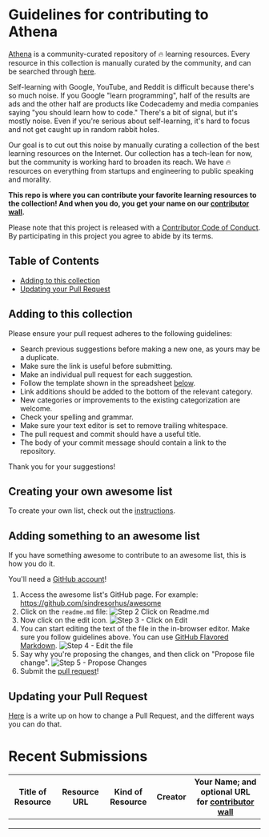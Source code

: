 # Guidelines for contributing to Athena
[Athena](https://www.athena.cool) is a community-curated repository of 🔥 learning resources. Every resource in this collection is manually curated by the community, and can be searched through [here](https://www.athena.cool).

Self-learning with Google, YouTube, and Reddit is difficult because there's so much noise. If you Google "learn programming", half of the results are ads and the other half are products like Codecademy and media companies saying "you should learn how to code." There's a bit of signal, but it's mostly noise. Even if you're serious about self-learning, it's hard to focus and not get caught up in random rabbit holes.

Our goal is to cut out this noise by manually curating a collection of the best learning resources on the Internet. Our collection has a tech-lean for now, but the community is working hard to broaden its reach. We have 🔥 resources on everything from startups and engineering to public speaking and morality.

**This repo is where you can contribute your favorite learning resources to the collection! And when you do, you get your name on our [contributor wall](https://www.athena.cool/contributors).**

Please note that this project is released with a [Contributor Code of Conduct](code_of_conduct.md). By participating in this project you agree to abide by its terms.

## Table of Contents

- [Adding to this collection](#adding-to-this-collection)
- [Updating your Pull Request](#updating-your-pull-request)

## Adding to this collection

Please ensure your pull request adheres to the following guidelines:

- Search previous suggestions before making a new one, as yours may be a duplicate.
- Make sure the link is useful before submitting.
- Make an individual pull request for each suggestion.
- Follow the template shown in the spreadsheet [below](#recent-submissions).
- Link additions should be added to the bottom of the relevant category.
- New categories or improvements to the existing categorization are welcome.
- Check your spelling and grammar.
- Make sure your text editor is set to remove trailing whitespace.
- The pull request and commit should have a useful title.
- The body of your commit message should contain a link to the repository.

Thank you for your suggestions!

## Creating your own awesome list

To create your own list, check out the [instructions](create-list.md).

## Adding something to an awesome list

If you have something awesome to contribute to an awesome list, this is how you do it.

You'll need a [GitHub account](https://github.com/join)!

1. Access the awesome list's GitHub page. For example: https://github.com/sindresorhus/awesome
2. Click on the `readme.md` file: ![Step 2 Click on Readme.md](https://cloud.githubusercontent.com/assets/170270/9402920/53a7e3ea-480c-11e5-9d81-aecf64be55eb.png)
3. Now click on the edit icon. ![Step 3 - Click on Edit](https://cloud.githubusercontent.com/assets/170270/9402927/6506af22-480c-11e5-8c18-7ea823530099.png)
4. You can start editing the text of the file in the in-browser editor. Make sure you follow guidelines above. You can use [GitHub Flavored Markdown](https://help.github.com/articles/github-flavored-markdown/). ![Step 4 - Edit the file](https://cloud.githubusercontent.com/assets/170270/9402932/7301c3a0-480c-11e5-81f5-7e343b71674f.png)
5. Say why you're proposing the changes, and then click on "Propose file change". ![Step 5 - Propose Changes](https://cloud.githubusercontent.com/assets/170270/9402937/7dd0652a-480c-11e5-9138-bd14244593d5.png)
6. Submit the [pull request](https://help.github.com/articles/using-pull-requests/)!

## Updating your Pull Request

[Here](https://github.com/RichardLitt/knowledge/blob/master/github/amending-a-commit-guide.md) is a write up on how to change a Pull Request, and the different ways you can do that.

# Recent Submissions

| **Title of Resource** 	| **Resource URL** 	| **Kind of Resource** 	| **Creator** 	| **Your Name; and optional URL for [contributor wall](https://www.athena.cool/contributors)** 	|
|-----------------------	|------------------	|----------------------	|------------:	|---------------	|
|                       	|                  	|                      	|             	|               	|
|                       	|                  	|                      	|             	|               	|
|                       	|                  	|                      	|             	|               	|
